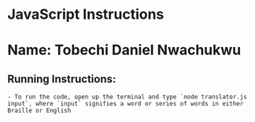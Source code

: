 # JavaScript Instructions

# Name: Tobechi Daniel Nwachukwu

## Running Instructions:

    - To run the code, open up the terminal and type `node translator.js input`, where `input` signifies a word or series of words in either Braille or English

